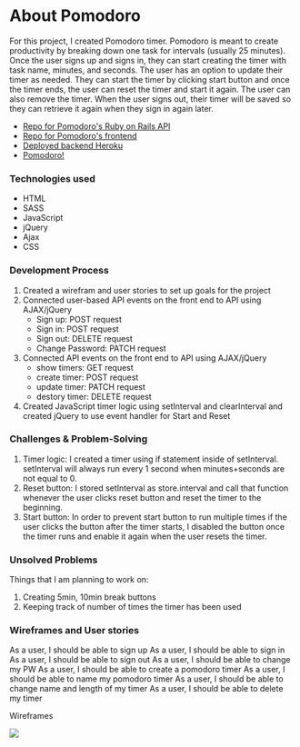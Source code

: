 # About Pomodoro
For this project, I created Pomodoro timer. Pomodoro is meant to create productivity by breaking down one task for intervals (usually 25 minutes).
Once the user signs up and signs in, they can start creating the timer with task name, minutes, and seconds. The user has an option to update their timer as needed. They can start the timer by clicking start button and once the timer ends, the user can reset the timer and start it again. The user can also remove the timer. When the user signs out, their timer will be saved so they can retrieve it again when they sign in again later.

- <a href=https://github.com/sookim-Boston/fullstack-backend>Repo for Pomodoro's Ruby on Rails API</a>
- <a href=https://github.com/sookim-Boston/fullstack-frontend>Repo for Pomodoro's frontend </a>
- <a href=https://pomodoro-fullstack.herokuapp.com>Deployed backend Heroku</a>
- <a href=https://sookim-boston.github.io/fullstack-frontend/>Pomodoro!</a>

### Technologies used
- HTML
- SASS
- JavaScript
- jQuery
- Ajax
- CSS

### Development Process
1. Created a wirefram and user stories to set up goals for the project
2. Connected user-based API events on the front end to API using AJAX/jQuery
     - Sign up: POST request
     - Sign in: POST request
     - Sign out: DELETE request
     - Change Password: PATCH request
3. Connected API events on the front end to API using AJAX/jQuery
    - show timers: GET request
    - create timer: POST request
    - update timer: PATCH request
    - destory timer: DELETE request
4. Created JavaScript timer logic using setInterval and clearInterval and created jQuery to use event handler for Start and Reset

### Challenges & Problem-Solving
1. Timer logic: I created a timer using if statement inside of setInterval. setInterval will always run every 1 second when minutes+seconds are not equal to 0.
2. Reset button: I stored setInterval as store.interval and call that function whenever the user clicks reset button and reset the timer to the beginning.
3. Start button: In order to prevent start button to run multiple times if the user clicks the button after the timer starts, I disabled the button once the timer runs and enable it again when the user resets the timer.

### Unsolved Problems
Things that I am planning to work on:
1. Creating 5min, 10min break buttons
2. Keeping track of number of times the timer has been used

### Wireframes and User stories
As a user, I should be able to sign up
As a user, I should be able to sign in
As a user, I should be able to sign out
As a user, I should be able to change my PW
As a user, I should be able to create a pomodoro timer
As a user, I should be able to name my pomodoro timer
As a user, I should be able to change name and length of my timer
As a user, I should be able to delete my timer

Wireframes

<img src=https://i.imgur.com/e2LROMm.jpg>
